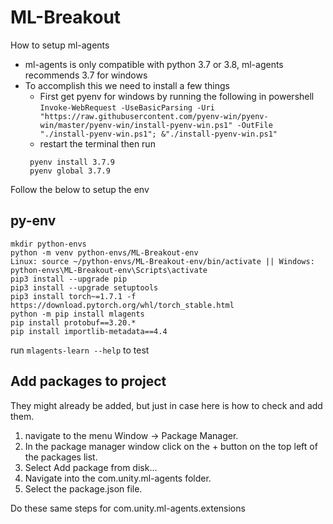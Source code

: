 # ML-Breakout

How to setup ml-agents

- ml-agents is only compatible with python 3.7 or 3.8, ml-agents recommends 3.7 for windows
- To accomplish this we need to install a few things
  - First get pyenv for windows by running the following in powershell
   ```Invoke-WebRequest -UseBasicParsing -Uri "https://raw.githubusercontent.com/pyenv-win/pyenv-win/master/pyenv-win/install-pyenv-win.ps1" -OutFile "./install-pyenv-win.ps1"; &"./install-pyenv-win.ps1"```
   - restart the terminal then run
   ```
    pyenv install 3.7.9
    pyenv global 3.7.9 
   ```
Follow the below to setup the env
  
  
## py-env
```
mkdir python-envs
python -m venv python-envs/ML-Breakout-env
Linux: source ~/python-envs/ML-Breakout-env/bin/activate || Windows: python-envs\ML-Breakout-env\Scripts\activate
pip3 install --upgrade pip
pip3 install --upgrade setuptools
pip3 install torch~=1.7.1 -f https://download.pytorch.org/whl/torch_stable.html
python -m pip install mlagents
pip install protobuf==3.20.*
pip install importlib-metadata==4.4
```
run ```mlagents-learn --help``` to test

## Add packages to project

They might already be added, but just in case here is how to check and add them.


1. navigate to the menu Window -> Package Manager.
2. In the package manager window click on the + button on the top left of the packages list.
3. Select Add package from disk...
4. Navigate into the com.unity.ml-agents folder.
5. Select the package.json file.

Do these same steps for com.unity.ml-agents.extensions